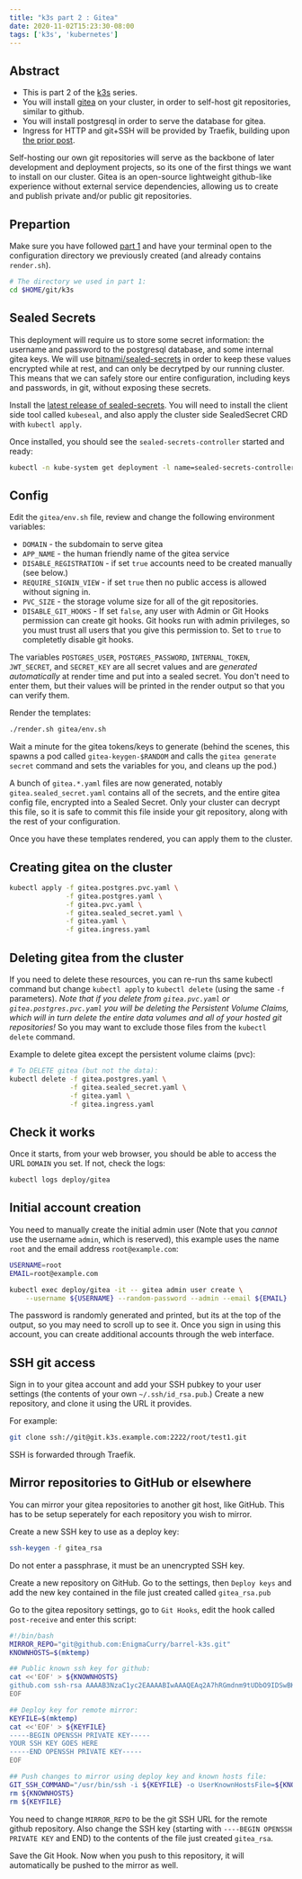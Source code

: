 ```yaml
---
title: "k3s part 2 : Gitea"
date: 2020-11-02T15:23:30-08:00
tags: ['k3s', 'kubernetes']
---
```


## Abstract
 
 * This is part 2 of the [k3s](/tags/k3s/) series. 
 * You will install [gitea](https://gitea.io/) on your cluster, in order to
   self-host git repositories, similar to github.
 * You will install postgresql in order to serve the database for gitea.
 * Ingress for HTTP and git+SSH will be provided by Traefik, building upon [the
   prior post](/blog/k3s/).

Self-hosting our own git repositories will serve as the backbone of later
development and deployment projects, so its one of the first things we want to
install on our cluster. Gitea is an open-source lightweight github-like
experience without external service dependencies, allowing us to create and
publish private and/or public git repositories.

## Prepartion

Make sure you have followed [part 1](/blog/k3s) and have your terminal open to
the configuration directory we previously created (and already contains
`render.sh`).

```bash
# The directory we used in part 1:
cd $HOME/git/k3s
```

## Sealed Secrets

This deployment will require us to store some secret information: the username
and password to the postgresql database, and some internal gitea keys. We will
use [bitnami/sealed-secrets](https://github.com/bitnami-labs/sealed-secrets) in
order to keep these values encrypted while at rest, and can only be decrytped by
our running cluster. This means that we can safely store our entire
configuration, including keys and passwords, in git, without exposing these
secrets.

Install the [latest release of
sealed-secrets](https://github.com/bitnami-labs/sealed-secrets/releases). You
will need to install the client side tool called `kubeseal`, and also apply the
cluster side SealedSecret CRD with `kubectl apply`.

Once installed, you should see the `sealed-secrets-controller` started and
ready:

```bash
kubectl -n kube-system get deployment -l name=sealed-secrets-controller
```

## Config

Edit the `gitea/env.sh` file, review and change the following environment variables:

 * `DOMAIN` - the subdomain to serve gitea
 * `APP_NAME` - the human friendly name of the gitea service
 * `DISABLE_REGISTRATION` - if set `true` accounts need to be created manually
   (see below.)
 * `REQUIRE_SIGNIN_VIEW` - if set `true` then no public access is allowed
   without signing in.
 * `PVC_SIZE` - the storage volume size for all of the git repositories.
 * `DISABLE_GIT_HOOKS` - If set `false`, any user with Admin or Git Hooks
   permission can create git hooks. Git hooks run with admin privileges, so you
   must trust all users that you give this permission to. Set to `true` to
   completetly disable git hooks.

The variables `POSTGRES_USER`, `POSTGRES_PASSWORD`, `INTERNAL_TOKEN`,
`JWT_SECRET`, and `SECRET_KEY` are all secret values and are *generated
automatically* at render time and put into a sealed secret. You don't need to
enter them, but their values will be printed in the render output so that you
can verify them.

Render the templates:

```bash
./render.sh gitea/env.sh
```

Wait a minute for the gitea tokens/keys to generate (behind the scenes, this
spawns a pod called `gitea-keygen-$RANDOM` and calls the `gitea generate secret`
command and sets the variables for you, and cleans up the pod.)

A bunch of `gitea.*.yaml` files are now generated, notably
`gitea.sealed_secret.yaml` contains all of the secrets, and the entire gitea
config file, encrypted into a Sealed Secret. Only your cluster can decrypt this
file, so it is safe to commit this file inside your git repository, along with
the rest of your configuration.

Once you have these templates rendered, you can apply them to the cluster.

## Creating gitea on the cluster

```bash
kubectl apply -f gitea.postgres.pvc.yaml \
              -f gitea.postgres.yaml \
              -f gitea.pvc.yaml \
              -f gitea.sealed_secret.yaml \
              -f gitea.yaml \
              -f gitea.ingress.yaml
```

## Deleting gitea from the cluster

If you need to delete these resources, you can re-run ths same kubectl command
but change `kubectl apply` to `kubectl delete` (using the same `-f` parameters).
*Note that if you delete from `gitea.pvc.yaml` or `gitea.postgres.pvc.yaml` you
will be deleting the Persistent Volume Claims, which will in turn delete the
entire data volumes and all of your hosted git repositories!* So you may want to
exclude those files from the `kubectl delete` command.

Example to delete gitea except the persistent volume claims (pvc):

```bash
# To DELETE gitea (but not the data):
kubectl delete -f gitea.postgres.yaml \
               -f gitea.sealed_secret.yaml \
               -f gitea.yaml \
               -f gitea.ingress.yaml
```

## Check it works

Once it starts, from your web browser, you should be able to access the URL
`DOMAIN` you set. If not, check the logs:

```bash
kubectl logs deploy/gitea
```

## Initial account creation

You need to manually create the initial admin user (Note that you *cannot* use
the username `admin`, which is reserved), this example uses the name `root` and
the email address `root@example.com`:

```bash
USERNAME=root
EMAIL=root@example.com
```
```bash
kubectl exec deploy/gitea -it -- gitea admin user create \
    --username ${USERNAME} --random-password --admin --email ${EMAIL}
```

The password is randomly generated and printed, but its at the top of the
output, so you may need to scroll up to see it. Once you sign in using this
account, you can create additional accounts through the web interface.

## SSH git access

Sign in to your gitea account and add your SSH pubkey to your user settings (the
contents of your own `~/.ssh/id_rsa.pub`.) Create a new repository, and clone it
using the URL it provides.

For example:

```bash
git clone ssh://git@git.k3s.example.com:2222/root/test1.git
```

SSH is forwarded through Traefik.

## Mirror repositories to GitHub or elsewhere

You can mirror your gitea repositories to another git host, like GitHub. This
has to be setup seperately for each repository you wish to mirror.

Create a new SSH key to use as a deploy key:

```bash
ssh-keygen -f gitea_rsa
```

Do not enter a passphrase, it must be an unencrypted SSH key.

Create a new repository on GitHub. Go to the settings, then `Deploy keys` and
add the new key contained in the file just created called `gitea_rsa.pub`

Go to the gitea repository settings, go to `Git Hooks`, edit the hook called
`post-receive` and enter this script:

```bash
#!/bin/bash
MIRROR_REPO="git@github.com:EnigmaCurry/barrel-k3s.git"
KNOWNHOSTS=$(mktemp)

## Public known ssh key for github:
cat <<'EOF' > ${KNOWNHOSTS}
github.com ssh-rsa AAAAB3NzaC1yc2EAAAABIwAAAQEAq2A7hRGmdnm9tUDbO9IDSwBK6TbQa+PXYPCPy6rbTrTtw7PHkccKrpp0yVhp5HdEIcKr6pLlVDBfOLX9QUsyCOV0wzfjIJNlGEYsdlLJizHhbn2mUjvSAHQqZETYP81eFzLQNnPHt4EVVUh7VfDESU84KezmD5QlWpXLmvU31/yMf+Se8xhHTvKSCZIFImWwoG6mbUoWf9nzpIoaSjB+weqqUUmpaaasXVal72J+UX2B+2RPW3RcT0eOzQgqlJL3RKrTJvdsjE3JEAvGq3lGHSZXy28G3skua2SmVi/w4yCE6gbODqnTWlg7+wC604ydGXA8VJiS5ap43JXiUFFAaQ==
EOF

## Deploy key for remote mirror:
KEYFILE=$(mktemp)
cat <<'EOF' > ${KEYFILE}
-----BEGIN OPENSSH PRIVATE KEY-----
YOUR SSH KEY GOES HERE
-----END OPENSSH PRIVATE KEY-----
EOF

## Push changes to mirror using deploy key and known hosts file:
GIT_SSH_COMMAND="/usr/bin/ssh -i ${KEYFILE} -o UserKnownHostsFile=${KNOWNHOSTS}" git push --mirror ${MIRROR_REPO}
rm ${KNOWNHOSTS}
rm ${KEYFILE}
```

You need to change `MIRROR_REPO` to be the git SSH URL for the remote github
repository. Also change the SSH key (starting with `----BEGIN OPENSSH PRIVATE
KEY` and END) to the contents of the file just created `gitea_rsa`.

Save the Git Hook. Now when you push to this repository, it will automatically
be pushed to the mirror as well.
